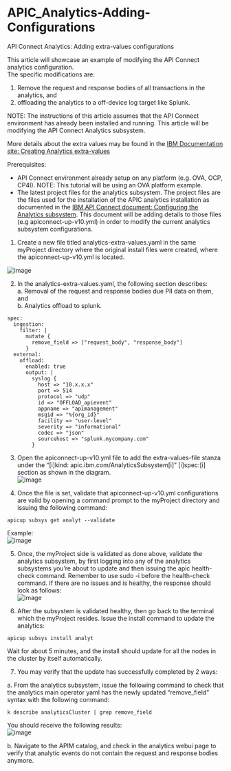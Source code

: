 # APIC_Analytics-Adding-Configurations
API Connect Analytics: Adding extra-values configurations  

This article will showcase an example of modifying the API Connect analytics configuration.  
The specific modifications are:  
1. Remove the request and response bodies of all transactions in the analytics, and
2. offloading the analytics to a off-device log target like Splunk.  
  
NOTE: The instructions of this article assumes that the API Connect environment has already been installed and running. This article will be modifying the API Connect Analytics subsystem.

More details about the extra values may be found in the [IBM Documentation site: Creating Analytics extra-values](https://www.ibm.com/docs/en/api-connect/10.0.1.x?topic=subsystem-creating-analytics-extra-values-file)  

Prerequisites:
- API Connect environment already setup on any platform (e.g. OVA, OCP, CP4I). NOTE: This tutorial will be using an OVA platform example.  
- The latest project files for the analytics subsystem. The project files are the files used for the installation of the APIC analytics installation as documented in the [IBM API Connect document: Configuring the Analytics subsystem](https://www.ibm.com/docs/en/api-connect/10.0.1.x?topic=subsystem-configuring-analytics). This document will be adding details to those files (e.g apiconnect-up-v10.yml) in order to modify the current analytics subsystem configurations.

1.	Create a new file titled analytics-extra-values.yaml in the same myProject directory where the original install files were created, where the apiconnect-up-v10.yml is located.  

![image](https://user-images.githubusercontent.com/66093865/207155240-d6f1bdb8-52ac-4cd8-ac35-a4395a786690.png)  

2. In the analytics-extra-values.yaml, the following section describes:  
  a. Removal of the request and response bodies due PII data on them, and   
  b. Analytics offload to splunk.  
```  
spec:
  ingestion:
    filter: |
      mutate {
        remove_field => ["request_body", "response_body"]
      }
  external:
    offload:
      enabled: true
      output: |
        syslog {
          host => "10.x.x.x"
          port => 514
          protocol => "udp"
          id => "OFFLOAD_apievent"
          appname => "apimanagement"
          msgid => "%{org_id}"
          facility => "user-level"
          severity => "informational"
          codec => "json"
          sourcehost => "splunk.mycompany.com"
        }

```  

3. Open the apiconnect-up-v10.yml file to add the extra-values-file stanza under the “[i]kind: apic.ibm.com/AnalyticsSubsystem[i]” [i]spec:[i] section as shown in the diagram.  
![image](https://user-images.githubusercontent.com/66093865/207156855-6b07ac5d-9905-4cba-8640-1b8cc73c8696.png)  

4. Once the file is set, validate that apiconnect-up-v10.yml configurations are valid by opening a command prompt to the myProject directory and issuing the following command:  

```  
apicup subsys get analyt --validate
```  
Example:  
![image](https://user-images.githubusercontent.com/66093865/207155086-24348970-4097-4ab0-b9f0-824876d834e4.png)  

5.	Once, the myProject side is validated as done above, validate the analytics subsystem, by first logging into any of the analytics subsystems you’re about to update and then issuing the apic health-check command. Remember to use sudo -i before the health-check command.
If there are no issues and is healthy, the response should look as follows:  
![image](https://user-images.githubusercontent.com/66093865/207157799-d629e4a9-e06b-4488-8eef-acd8eb1cbfdb.png)  

6.	After the subsystem is validated healthy, then go back to the terminal which the myProject resides. Issue the install command to update the analytics:  
```  
apicup subsys install analyt
```  

Wait for about 5 minutes, and the install should update for all the nodes in the cluster by itself automatically.

7.	You may verify that the update has successfully completed by 2 ways:  
  
  a. From the analytics subsystem, issue the following command to check that the analytics main operator yaml has the newly updated “remove_field” syntax with the following command:  
```  
k describe analyticsCluster | grep remove_field
```  
You should receive the following results:  
![image](https://user-images.githubusercontent.com/66093865/207158282-e135d054-8fe3-45e9-ba23-28c372ece353.png)  
  
  b. Navigate to the APIM catalog, and check in the analytics webui page to verify that analytic events do not contain the request and response bodies anymore.  
  




